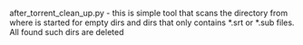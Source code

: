 after_torrent_clean_up.py - this is simple tool that scans the directory from where is started for
empty dirs and dirs that only contains *.srt or *.sub files. All found such dirs are deleted
